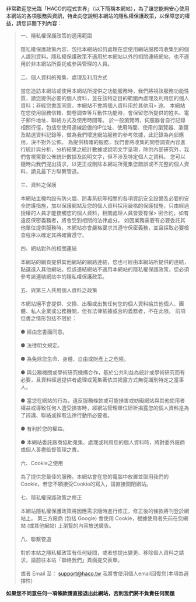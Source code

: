 非常歡迎您光臨「HACO的程式世界」（以下簡稱本網站），為了讓您能夠安心使用本網站的各項服務與資訊，特此向您說明本網站的隱私權保護政策，以保障您的權益，請您詳閱下列內容：

> 一、隱私權保護政策的適用範圍<br><br>
> 隱私權保護政策內容，包括本網站如何處理在您使用網站服務時收集到的個人識別資料。隱私權保護政策不適用於本網站以外的相關連結網站，也不適用於非本網站所委託或參與管理的人員。
> <br><br>
> 二、個人資料的蒐集、處理及利用方式<br><br>
> 當您造訪本網站或使用本網站所提供之功能服務時，我們將視該服務功能性質，請您提供必要的個人資料，並在該特定目的範圍內處理及利用您的個人資料；非經您書面同意，本網站不會將個人資料用於其他用> 途。
> 本網站在您使用服務信箱、問卷調查等互動性功能時，會保留您所提供的姓名、電子郵件地址、聯絡方式及使用時間等。
> 於一般瀏覽時，伺服器會自行記錄相關行徑，包括您使用連線設備的IP位址、使用時間、使用的瀏覽器、瀏覽及點選資料記錄等，做為我們增進網站服務的參考依據，此記錄為內部應用，決不對外公佈。
> 為提供精確的服務，我們會將收集的問卷調查內容進行統計與分析，分析結果之統計數據或說明文字呈現，除供內部研究外，我們會視需要公佈統計數據及說明文字，但不涉及特定個人之資料。
> 您可以隨時向我們提出請求，以更正或刪除本網站所蒐集您錯誤或不完整的個人資料，請見最下方聯繫管道。
> <br><br>
> 三、資料之保護<br><br>
> 本網站主機均設有防火牆、防毒系統等相關的各項資訊安全設備及必要的安全防護措施，加以保護網站及您的個人資料採用嚴格的保護措施，只由經過授權的人員才能接觸您的個人資料，相關處理人員皆簽有保> 密合約，如有違反保密義務者，將會受到相關的法律處分。
> 如因業務需要有必要委託其他單位提供服務時，本網站亦會嚴格要求其遵守保密義務，並且採取必要檢查程序以確定其將確實遵守。
> <br><br>
> 四、網站對外的相關連結<br><br>
> 本網站的網頁提供其他網站的網路連結，您也可經由本網站所提供的連結，點選進入其他網站。但該連結網站不適用本網站的隱私權保護政策，您必須參考該連結網站中的隱私權保護政策。
> <br><br>
> 五、與第三人共用個人資料之政策<br><br>
> 本網站絕不會提供、交換、出租或出售任何您的個人資料給其他個人、團體、私人企業或公務機關，但有法律依據或合約義務者，不在此限。
> 前項但書之情形包括不限於：<br><br>
> ● 經由您書面同意。<br><br>
> ● 法律明文規定。<br><br>
> ● 為免除您生命、身體、自由或財產上之危險。<br><br>
> ● 與公務機關或學術研究機構合作，基於公共利益為統計或學術研究而有必要，且資料經過提供者處理或蒐集著依其揭露方式無從識別特定之當事人。<br><br>
> ● 當您在網站的行為，違反服務條款或可能損害或妨礙網站與其他使用者權益或導致任何人遭受損害時，經網站管理單位研析揭露您的個人資料是為了辨識、聯絡或採取法律行動所必要者。<br><br>
> ● 有利於您的權益。<br><br>
> ● 本網站委託廠商協助蒐集、處理或利用您的個人資料時，將對委外廠商或個人善盡監督管理之責。
> <br><br>
> 六、Cookie之使用<br><br>
> 為了提供您最佳的服務，本網站會在您的電腦中放置並取用我們的Cookie，若您不願接受Cookie的寫入，請直接關閉網站。
> <br><br>
> 七、隱私權保護政策之修正<br><br>
> 本網站隱私權保護政策將因應需求隨時進行修正，修正後的條款將刊登於網站上。
> 第三方廠商 (包括 Google) 會使用 Cookie，根據使用者先前在您網站 (或其他網站) 上瀏覽的內容放送廣告。
> <br><br>
> 八、聯繫管道<br><br>
> 對於本站之隱私權政策有任何疑問，或者想提出變更、移除個人資料之請求，請前往本站「聯絡我們」頁面提交表單。
> <br><br>
> 或者 Email 至： support@haco.tw 我將會使用個人email回復您(本項為選擇性)

**如果您不同意任何一項條款請直接退出此網站，否則我們將不負責任何問題**
